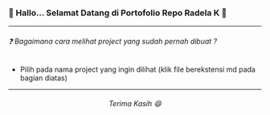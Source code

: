 ### 🚀 Hallo... Selamat Datang di Portofolio Repo Radela K 👋


****

###### ❓ Bagaimana cara melihat project yang sudah pernah dibuat ?



* Pilih pada nama project yang ingin dilihat (klik file berekstensi md pada bagian diatas)

<!-- ![Repo List.](aset/images/repo-list.PNG "Repo List.") -->

---

######  <p style="text-align: center;"> Terima Kasih 😄 

 